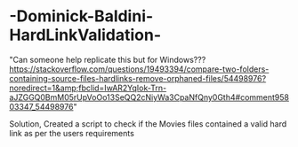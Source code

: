 # -Dominick-Baldini-HardLinkValidation-
"Can someone help replicate this but for Windows??? https://stackoverflow.com/questions/19493394/compare-two-folders-containing-source-files-hardlinks-remove-orphaned-files/54498976?noredirect=1&amp;fbclid=IwAR2YqIok-Trn-aJZGGQ0BmM05rUpVoOo13SeQQ2cNiyWa3CpaNfQny0Gth4#comment95803347_54498976" 

Solution, Created a script to check if the Movies files contained a valid hard link as per the users requirements 
